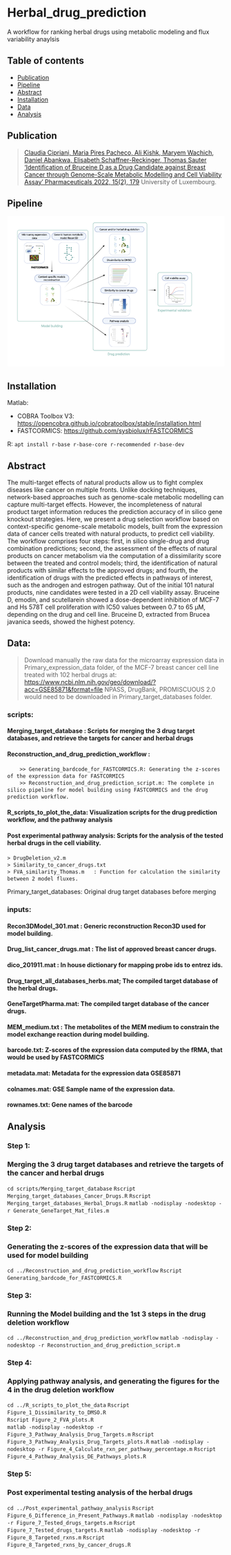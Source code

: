 # Herbal_drug_prediction
A workflow for ranking herbal drugs using metabolic modeling and flux variability anaylsis 

## Table of contents
* [Publication](#publication)
* [Pipeline](#pipeline)
* [Abstract](#abstract)
* [Installation](#installation)
* [Data](#data)
* [Analysis](#analysis)

## Publication
> [Claudia Cipriani, Maria Pires Pacheco, Ali Kishk, Maryem Wachich, Daniel Abankwa, Elisabeth Schaffner-Reckinger, Thomas Sauter ‘Identification of Bruceine D as a Drug Candidate against Breast Cancer through Genome-Scale Metabolic Modelling and Cell Viability Assay’ Pharmaceuticals 2022, 15(2), 179](https://doi.org/10.3390/ph15020179) 
> University of Luxembourg.

## Pipeline
![Pipeline](/figures/Graphical_abstract.png)

## Installation

Matlab:
*	COBRA Toolbox V3: https://opencobra.github.io/cobratoolbox/stable/installation.html
*	FASTCORMICS: https://github.com/sysbiolux/rFASTCORMICS

R: 
`apt install r-base r-base-core r-recommended r-base-dev`

## Abstract
The multi-target effects of natural products allow us to fight complex diseases like cancer on multiple fronts. Unlike docking techniques, network-based approaches such as genome-scale metabolic modelling can capture multi-target effects. However, the incompleteness of natural product target information reduces the prediction accuracy of in silico gene knockout strategies. Here, we present a drug selection workflow based on context-specific genome-scale metabolic models, built from the expression data of cancer cells treated with natural products, to predict cell viability. The workflow comprises four steps: first, in silico single-drug and drug combination predictions; second, the assessment of the effects of natural products on cancer metabolism via the computation of a dissimilarity score between the treated and control models; third, the identification of natural products with similar effects to the approved drugs; and fourth, the identification of drugs with the predicted effects in pathways of interest, such as the androgen and estrogen pathway. Out of the initial 101 natural products, nine candidates were tested in a 2D cell viability assay. Bruceine D, emodin, and scutellarein showed a dose-dependent inhibition of MCF-7 and Hs 578T cell proliferation with IC50 values between 0.7 to 65 μM, depending on the drug and cell line. Bruceine D, extracted from Brucea javanica seeds, showed the highest potency.

## Data:

> Download manually the raw data for the microarray expression data in Primary_expression_data folder, of the MCF-7 breast cancer cell line treated with 102 herbal drugs at: https://www.ncbi.nlm.nih.gov/geo/download/?acc=GSE85871&format=file
> NPASS, DrugBank, PROMISCUOUS 2.0 would need to be downloaded in  Primary_target_databases folder.

### scripts:
#### Merging_target_database : Scripts for merging the 3 drug target databases, and retrieve the targets for cancer and herbal drugs
#### Reconstruction_and_drug_prediction_workflow :
		>> Generating_bardcode_for_FASTCORMICS.R: Generating the z-scores of the expression data for FASTCORMICS
		>> Reconstruction_and_drug_prediction_script.m: The complete in silico pipeline for model building using FASTCORMICS and the drug prediction workflow.
		
#### R_scripts_to_plot_the_data: Visualization scripts for the drug prediction workflow, and the pathway analysis
#### Post experimental pathway analysis: Scripts for the analysis of the tested herbal drugs in the cell viability.
	> DrugDeletion_v2.m				
	> Similarity_to_cancer_drugs.txt
	> FVA_similarity_Thomas.m	: Function for calculation the similarity between 2 model fluxes.			

Primary_target_databases: 
	Original drug target databases before merging

### inputs: 
#### Recon3DModel_301.mat : Generic reconstruction Recon3D used for model building.
#### Drug_list_cancer_drugs.mat : The list of approved breast cancer drugs.
#### dico_201911.mat : In house dictionary for mapping probe ids to entrez ids.
#### Drug_target_all_databases_herbs.mat; The compiled target database of the herbal drugs.
#### GeneTargetPharma.mat: The compiled target database of the cancer drugs.
#### MEM_medium.txt : The metabolites of the MEM medium to constrain the model exchange reaction during model building.
#### barcode.txt: Z-scores of the expression data computed by the fRMA, that would be used by FASTCORMICS
#### metadata.mat: Metadata for the expression data GSE85871
#### colnames.mat: GSE Sample name of the expression data.
#### rownames.txt: Gene names of the barcode

## Analysis

### Step 1:
### Merging the 3 drug target databases and retrieve the targets of the cancer and herbal drugs
`cd scripts/Merging_target_database`
`Rscript Merging_target_databases_Cancer_Drugs.R`
`Rscript Merging_target_databases_Herbal_Drugs.R`
`matlab -nodisplay -nodesktop -r Generate_GeneTarget_Mat_files.m`	

### Step 2:
### Generating the z-scores of the expression data that will be used for model building
`cd ../Reconstruction_and_drug_prediction_workflow`
`Rscript Generating_bardcode_for_FASTCORMICS.R`

### Step 3:
### Running the Model building and the 1st 3 steps in the drug deletion workflow
`cd ../Reconstruction_and_drug_prediction_workflow`
`matlab -nodisplay -nodesktop -r Reconstruction_and_drug_prediction_script.m`

### Step 4: 
### Applying pathway analysis, and generating the figures for the 4 in the drug deletion workflow  
`cd ../R_scripts_to_plot_the_data`
`Rscript Figure_1_Dissimilarity_to_DMSO.R`	
`Rscript Figure_2_FVA_plots.R`		
`matlab -nodisplay -nodesktop -r Figure_3_Pathway_Analysis_Drug_Targets.m`
`Rscript Figure_3_Pathway_Analysis_Drug_Targets_plots.R`
`matlab -nodisplay -nodesktop -r Figure_4_Calculate_rxn_per_pathway_percentage.m`
`Rscript Figure_4_Pathway_Analysis_DE_Pathways_plots.R`

### Step 5:
### Post experimental testing analysis of the herbal drugs
`cd ../Post_experimental_pathway_analysis`
`Rscript Figure_6_Difference_in_Present_Pathways.R`
`matlab -nodisplay -nodesktop -r Figure_7_Tested_drugs_targets.m`
`Rscript Figure_7_Tested_drugs_targets.R`
`matlab -nodisplay -nodesktop -r Figure_8_Targeted_rxns.m`
`Rscript Figure_8_Targeted_rxns_by_cancer_drugs.R`
